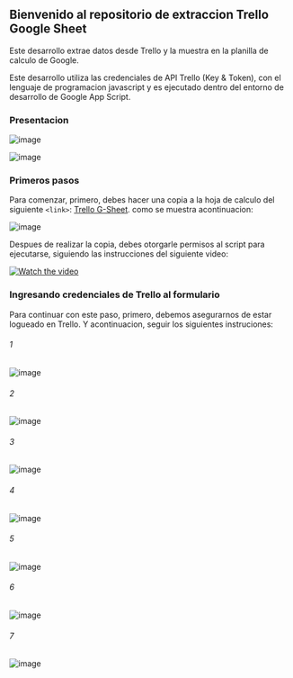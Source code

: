 ## Bienvenido al repositorio de extraccion Trello Google Sheet
Este desarrollo extrae datos desde Trello y la muestra en la planilla de calculo de Google.

Este desarrollo utiliza las credenciales de API Trello (Key & Token), con el lenguaje de programacion javascript y es ejecutado dentro del entorno de desarrollo de Google App Script.

### Presentacion
![image](https://drive.google.com/uc?export=view&id=1mZ5F0DSyKYn3CSNraCJgFnFaMn2Obkad)

![image](https://drive.google.com/uc?export=view&id=1BGVQff2jyvPCHqxTBbG9THcnBCT5vHHK)
### Primeros pasos
Para comenzar, primero, debes hacer una copia a la hoja de calculo del siguiente `<link>`: [Trello G-Sheet]( https://docs.google.com/spreadsheets/d/1o-nKx_6y-E0C9cCkjcaz4D7OjH0u3vd7qbsrkDOtb9s/edit?usp=sharing).  como se muestra acontinuacion:


![image](https://drive.google.com/uc?export=view&id=1wza2e27ueTe4vb002iAJEQeTzpo5RG7P)

Despues de realizar la copia, debes otorgarle permisos al script para ejecutarse, siguiendo las instrucciones del siguiente video:

[![Watch the video](https://drive.google.com/uc?export=view&id=17br46Mh5t74vHkpNhBjq_z7PkAznZNag)](https://drive.google.com/file/d/1kVLpnNUcOzXMxdfE90zXgCBfNxIUKby-/preview)

### Ingresando credenciales de Trello al formulario

Para continuar con este paso, primero, debemos asegurarnos de estar logueado en Trello. Y acontinuacion, seguir los siguientes instruciones:
###### 1
![image](https://drive.google.com/uc?export=view&id=1pvF8Nr3vvtwKZMDYRf2hpvX2Q6bMWe4P)
###### 2
![image](https://drive.google.com/uc?export=view&id=1ovzEDxABnEpzu1eJPduVE5Sd7IuPt8Vn)
###### 3
![image](https://drive.google.com/uc?export=view&id=1sHC7-PuOMsCeVD-gcmoNKrhzC3PX7_XZ)
###### 4
![image](https://drive.google.com/uc?export=view&id=1DgQc6BCdUaogBIPfn3nC8Unz7-2P89cd)
###### 5
![image](https://drive.google.com/uc?export=view&id=1JeTF3AIRTHcvYuLh4_QpwCe0WQhEgUjR)
###### 6
![image](https://drive.google.com/uc?export=view&id=17-QQt6gIi5Qc1hf7jGgn0Ai1UkibFjlv)
###### 7
![image](https://drive.google.com/uc?export=view&id=1SPkbt7agMo9nk0fsyOlXnTs1NL82XXyO)
